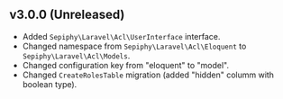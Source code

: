 ## v3.0.0 (Unreleased)

- Added `Sepiphy\Laravel\Acl\UserInterface` interface.
- Changed namespace from `Sepiphy\Laravel\Acl\Eloquent` to `Sepiphy\Laravel\Acl\Models`.
- Changed configuration key from "eloquent" to "model".
- Changed `CreateRolesTable` migration (added "hidden" columm with boolean type).
